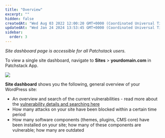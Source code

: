 ```yaml
---
title: "Overview"
excerpt: ""
hidden: false
createdAt: "Wed Aug 03 2022 12:00:20 GMT+0000 (Coordinated Universal Time)"
updatedAt: "Wed Jan 24 2024 13:53:45 GMT+0000 (Coordinated Universal Time)"
sidebar:
  order: 3
---
```

_Site dashboard page is accessible for all Patchstack users._

To view a single site dashboard, navigate to **Sites** > **yourdomain.com** in Patchstack App.

![](@images/patchstack-site-overview.png)

**Site dashboard** shows you the following, general overview of your WordPress site:

* An overview and search of the current vulnerabilities - read more about the <a href="/patchstack-app/dashboard/#vulnerability-information-and-filtering" target="_blank">vulnerability details and searching here</a>
* How many attacks on your site have been blocked within a certain time period
* How many software components (themes, plugins, CMS core) have been installed on your site; how many of these components are vulnerable; how many are outdated
